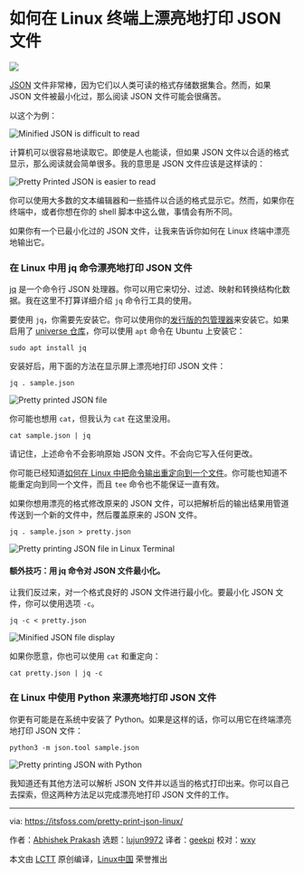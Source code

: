 [#]: collector: (lujun9972)
[#]: translator: (geekpi)
[#]: reviewer: (wxy)
[#]: publisher: ( )
[#]: url: ( )
[#]: subject: (How to Pretty Print JSON File in Linux Terminal)
[#]: via: (https://itsfoss.com/pretty-print-json-linux/)
[#]: author: (Abhishek Prakash https://itsfoss.com/author/abhishek/)

如何在 Linux 终端上漂亮地打印 JSON 文件
======

![](https://img.linux.net.cn/data/attachment/album/202012/13/122331h00a3hc63ttoc630.jpg)

[JSON][1] 文件非常棒，因为它们以人类可读的格式存储数据集合。然而，如果 JSON 文件被最小化过，那么阅读 JSON 文件可能会很痛苦。

以这个为例：

![Minified JSON is difficult to read][2]

计算机可以很容易地读取它。即使是人也能读，但如果 JSON 文件以合适的格式显示，那么阅读就会简单很多。我的意思是 JSON 文件应该是这样读的：

![Pretty Printed JSON is easier to read][3]

你可以使用大多数的文本编辑器和一些插件以合适的格式显示它。然而，如果你在终端中，或者你想在你的 shell 脚本中这么做，事情会有所不同。

如果你有一个已最小化过的 JSON 文件，让我来告诉你如何在 Linux 终端中漂亮地输出它。

### 在 Linux 中用 jq 命令漂亮地打印 JSON 文件

[jq][4] 是一个命令行 JSON 处理器。你可以用它来切分、过滤、映射和转换结构化数据。我在这里不打算详细介绍 `jq` 命令行工具的使用。

要使用 `jq`，你需要先安装它。你可以使用你的[发行版的包管理器][5]来安装它。如果启用了 [universe 仓库][6]，你可以使用 `apt` 命令在 Ubuntu 上安装它：

```
sudo apt install jq
```

安装好后，用下面的方法在显示屏上漂亮地打印 JSON 文件：

```
jq . sample.json
```

![Pretty printed JSON file][7]

你可能也想用 `cat`，但我认为 `cat` 在这里没用。

```
cat sample.json | jq
```

请记住，上述命令不会影响原始 JSON 文件。不会向它写入任何更改。

你可能已经知道[如何在 Linux 中把命令输出重定向到一个文件][8]。你可能也知道不能重定向到同一个文件，而且 `tee` 命令也不能保证一直有效。

如果你想用漂亮的格式修改原来的 JSON 文件，可以把解析后的输出结果用管道传送到一个新的文件中，然后覆盖原来的 JSON 文件。

```
jq . sample.json > pretty.json
```

![Pretty printing JSON file in Linux Terminal][9]

#### 额外技巧：用 jq 命令对 JSON 文件最小化。

让我们反过来，对一个格式良好的 JSON 文件进行最小化。要最小化 JSON 文件，你可以使用选项 `-c`。

```
jq -c < pretty.json
```

![Minified JSON file display][10]

如果你愿意，你也可以使用 `cat` 和重定向：

```
cat pretty.json | jq -c
```

### 在 Linux 中使用 Python 来漂亮地打印 JSON 文件

你更有可能是在系统中安装了 Python。如果是这样的话，你可以用它在终端漂亮地打印 JSON 文件：

```
python3 -m json.tool sample.json
```

![Pretty printing JSON with Python][11]

我知道还有其他方法可以解析 JSON 文件并以适当的格式打印出来。你可以自己去探索，但这两种方法足以完成漂亮地打印 JSON 文件的工作。

--------------------------------------------------------------------------------

via: https://itsfoss.com/pretty-print-json-linux/

作者：[Abhishek Prakash][a]
选题：[lujun9972][b]
译者：[geekpi](https://github.com/geekpi)
校对：[wxy](https://github.com/wxy)

本文由 [LCTT](https://github.com/LCTT/TranslateProject) 原创编译，[Linux中国](https://linux.cn/) 荣誉推出

[a]: https://itsfoss.com/author/abhishek/
[b]: https://github.com/lujun9972
[1]: https://www.json.org
[2]: https://i1.wp.com/itsfoss.com/wp-content/uploads/2020/12/print-json.png?resize=759%2C253&ssl=1
[3]: https://i1.wp.com/itsfoss.com/wp-content/uploads/2020/12/pretty-printed-json.png?resize=696%2C538&ssl=1
[4]: https://stedolan.github.io/jq/
[5]: https://itsfoss.com/package-manager/
[6]: https://itsfoss.com/ubuntu-repositories/
[7]: https://i0.wp.com/itsfoss.com/wp-content/uploads/2020/12/pretty-print-json-linux-terminal.png?resize=750%2C557&ssl=1
[8]: https://itsfoss.com/save-command-output-to-file-linux/
[9]: https://i0.wp.com/itsfoss.com/wp-content/uploads/2020/12/pretty-printing-json-linux-terminal.png?resize=750%2C576&ssl=1
[10]: https://i2.wp.com/itsfoss.com/wp-content/uploads/2020/12/minify-json-file-linux.png?resize=777%2C253&ssl=1
[11]: https://i2.wp.com/itsfoss.com/wp-content/uploads/2020/12/pretty-print-json-with-python.png?resize=777%2C557&ssl=1